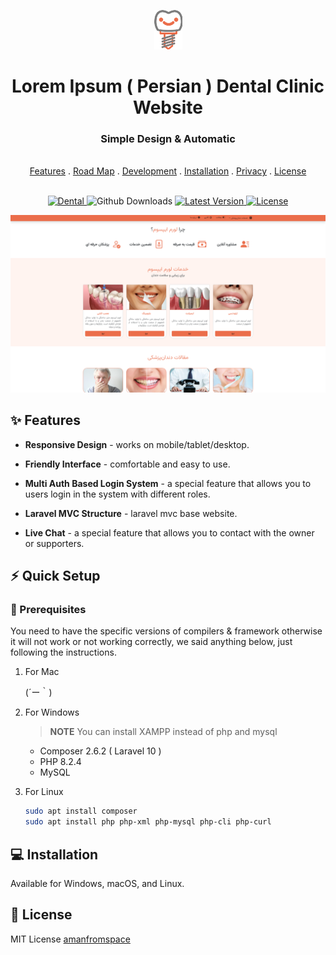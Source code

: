 <p align="center">
  <a href="#">
    <img src=".github/logo.png" alt="logo" width="45" height="63">
  </a>
</p>

<h1 align="center">Lorem Ipsum ( Persian ) Dental Clinic Website</h1>

<h3 align="center">Simple Design & Automatic</h3>

<p align="center">
  <br>
  <a href="#sparkles-features">Features</a>
  .
  <a href="#world_map-roadmap">Road Map</a>
  .
  <a href="#call_me_hand-development">Development</a>
  .
  <a href="#computer-installation">Installation</a>
  .
  <a href="#shield-privacy">Privacy</a>
  .
  <a href="#newspaper-license">License</a>
  <br>
  <br>
</p>

<p align="center">
   <a href="#">
      <image src="#" alt="Dental" />
   </a>
   <image src="#" alt="Github Downloads" />
   <a href="#">
      <image src="#" alt="Latest Version" />
   </a>
   <a href="#">
      <image src="#" alt="License" />
   </a>
</p>

![App Preview](.github/preview.png)

## :sparkles: Features

- **Responsive Design** - works on mobile/tablet/desktop.
- **Friendly Interface** - comfortable and easy to use.

- **Multi Auth Based Login System** - a special feature that allows you to users login in the system with different roles.

- **Laravel MVC Structure** - laravel mvc base website.

- **Live Chat** - a special feature that allows you to contact with the owner or supporters.

## :zap: Quick Setup

### :page_with_curl: Prerequisites
You need to have the specific versions of compilers & framework otherwise it will not work or not working correctly, we said anything below, just following the instructions.

   1. For Mac

      (´ー｀)

   2. For Windows

      > **NOTE** 
      > You can install XAMPP instead of php and mysql
      * Composer 2.6.2 ( Laravel 10 )
      * PHP 8.2.4
      * MySQL

   4. For Linux

      ```bash
      sudo apt install composer
      sudo apt install php php-xml php-mysql php-cli php-curl
      ```

## :computer: Installation

Available for Windows, macOS, and Linux.

## :newspaper: License

MIT License [amanfromspace](https://github.com/BlaxKnight)
